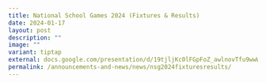 ```yaml
---
title: National School Games 2024 (Fixtures & Results)
date: 2024-01-17
layout: post
description: ""
image: ""
variant: tiptap
external: docs.google.com/presentation/d/19tjljKc0lFGpFoZ_awlnovTfu9wwWBN5CEVrLN2ktmg/edit?usp=sharing
permalink: /announcements-and-news/news/nsg2024fixturesresults/
---
```

